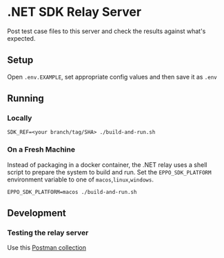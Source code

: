 # .NET SDK Relay Server

Post test case files to this server and check the results against what's expected.

## Setup
Open `.env.EXAMPLE`, set appropriate config values and then save it as `.env`

## Running

### Locally

```shell
SDK_REF=<your branch/tag/SHA> ./build-and-run.sh
```

### On a Fresh Machine

Instead of packaging in a docker container, the .NET relay uses a shell script to prepare the system to build and run. Set the `EPPO_SDK_PLATFORM` environment variable to one of `macos`,`linux`,`windows`.

```shell
EPPO_SDK_PLATFORM=macos ./build-and-run.sh
```

## Development

### Testing the relay server

Use this [Postman collection](https://www.postman.com/material-meteorologist-42730907/typotter-eppo/collection/5bjhdzy/relay-server-testing)
